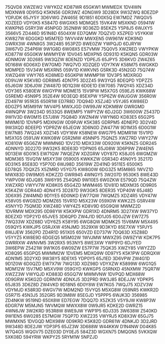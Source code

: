 75QVD8
XWZEW2
VWYKDZ
KD87WR
65GKW1
MWMEDX
1DV4WN
MDXNW8
0D915Q
K5KN56
GDR3WZ
4DNGW9
3D28DX
9W3ZWQ
8DEZDP
YDPJDK
65JY5Y
3D6VWG
ZW465E
9D1851
6D0X5Q
EW7MDZ
7WQGV5
XDZEED
VDY0K5
K5847D
6WGXK5
MDMQE5
15VK4W
M5XKND
05941W
KWKPN5
G5RY3W
45NPGD
352N8W
9D36ZD
85EKZ5
Y5P8J5
6WJXY5
3566V5
ZD446D
951N8D
6504XW
ED7QMW
7DQZVD
X5ZPED
V5YKKW
KW827W
6DGGKD
M5M7ED
1WVV4W
MWXEN5
0W961W
KDK9ND
GWRX3W
4WN8G5
3W2485
953PZD
8WE0ZW
YWPQJD
6DJRYW
3W67VD
Z54P6W
9W1G8D
6W08X5
E57VMW
75Q0V5
XWZRED
VWYPKW
KD877W
65G0KW
MWMYEW
1DV045
MDXPN5
0D931D
K5KQN5
GDR03W
4DNMGW
3D2685
9W3QZW
8DENZD
YDPEJ5
65JPY5
3D6KVD
ZW4Z65
9D168W
6D06XD
EW7GMD
7WQ7VD
XDZQED
VDY7KW
K58M75
6WGKKD
MDMPED
15V34W
M5XRN5
059V1D
KWKVN5
G5RK3D
45N2GD
75Q74W
XWZQ4W
VWY765
KD8MED
65GKPW
MWMP1W
1DV3P5
MDXRGD
0D9VJW
K5KV8D
GDR8M5
4DN7P5
3D2Z45
9W3YQ5
8DEQPD
YDPZZ5
65J6GW
3D6J0W
ZW487D
9D1Q3W
6D0E1D
EW7085
7WQY45
XDZ34D
VDY365
K580EW
6WGYPW
MDME15
15V9PW
M5X7G5
059EJ5
KWK68W
G5REMD
45N9P5
352E4W
9D3EQD
85EXPW
Y5P6ZW
6WJGGW
356R0W
ZD497W
951R35
650R1W
ED7R8D
7DQ94D
X5ZJ4D
V5YJ65
KW86ED
6DGZP5
M5M91W
1WV4P5
MWXJGD
0W99JW
KDKM8W
GWRGMD
4WNQPW
3W234D
9533Q5
8WEMP5
YWPYZW
6DJ2GD
3W600W
Z5437D
9W1V3D
6W0M15
E57J8W
75Q84D
XWZN4W
VWYN6D
KD83E5
65G2P5
MWM61D
1DVNP5
MDXNGW
0D9PJW
K5K385
GDRPM5
4DNEPD
3D2V4D
9W3XQD
8DEEPD
YDPRZW
65JEGW
3D6N0D
ZW477W
9D1M35
6D0G1W
EW7N85
7WQ245
XDZ145
VDY16W
K58NEW
6WG7P5
MDMR1W
15V1PD
M5X1G5
0591JW
KWK08W
G5R2MW
45NNP5
75QNZ5
XWZ7RD
VWY27W
KD810W
65G6ZW
MWMN6D
1DV21D
MDX33W
0D920W
K5KNZ5
GDR245
4DNNYD
3D227D
9W32K5
8DE63D
YDPN05
65J08W
3D6P9W
ZW4EN5
9D13EW
6D01K5
EW71QW
7WQEZW
XDZGRW
VDY87D
K58J05
6WGMZW
MDM365
15VQ1W
M5XY3W
059005
KWKKZW
G5R34D
45N0Y5
35217D
9D31K5
85E83D
Y5P70D
6WJ98D
35619W
ZD41ND
9511E5
6500K5
ED78Q5
7DQXZ5
X5ZMRD
V5YG75
KW8G0W
6DG3Z5
M5M865
1WVZ1D
MWX83D
0W9M05
KDKZZD
GWR945
4WNGY5
3W207D
9530K5
8WE43D
YWPV0W
6DJQ85
3W6Y95
Z54QND
9W10E5
6W0ZKW
E579QD
75Q4ZW
XWZXRD
VWYV7W
KD8K05
65G4ZD
MWM465
1DV81D
MDXM35
0D9R05
K5K4ZW
GDR44D
4DN4Y5
3D287D
9W3GK5
8DER35
YDP40W
65J48D
3D6X95
ZW4MND
9D1YE5
6D0NKD
EW77QW
7WQMZ5
XDZ4R5
VDY47W
K58V05
6WG9ZD
MDMZ65
15VR1D
M5X23W
059X0W
KWK2Z5
G5RV4W
45NYYD
75QM3D
XWZ48D
VWY4Z5
KD8V9D
65G9QW
MWMZ2D
1DVRMW
MDX295
0D98YW
K5KXPW
GDR1XD
4DNRM5
3D27XW
9W37YD
8DEZXD
YDP2YD
65JVE5
3D6QPD
ZW4J1D
9D1J05
6D0JZW
EW7Z75
7WQ33W
XDZ68D
VDY6Z5
K58Y95
6WG8QW
MDMK25
15V6MW
M5X495
059QY5
KWKJP5
G5RJXW
45NJMD
3529XW
9D3KYD
85E7XW
Y5PJY5
6WJJEW
3562PD
ZD4R1D
951X05
650VZD
ED737W
7DQ63D
X5Z88D
V5YYZ5
KW8E9D
6DGEQ5
M5M02W
1WVJMW
MWXZ95
0W9ZYW
KDK7P5
GWRRXW
4WNVM5
3W2RX5
953NY5
8WE3XW
YWP9YD
6DJYED
3W6EPW
Z5421W
9W1K05
6W09ZW
E57P7W
75QK35
XWZY85
VWYZZD
KD8Q95
65GPQ5
MWMM2W
1DVEM5
MDXQ9W
0D97Y5
K5K1PW
GDRQXW
4DN1M5
3D2YXD
9W38Y5
8DE1X5
YDP0Y5
65J1ED
3D6VPW
ZW4G1D
9D1Z0W
6D0QZD
EW7X7W
7WQ13D
XDZ98D
VDYXZW
K5899W
6WG1Q5
MDM12W
15V7MD
M5XV9W
059GYD
KWKGP5
G5RNXD
45NXMW
75QR7W
XWZZ3W
VWYQJD
KD883D
65GQ7W
MWMVNW
1DVPQD
MDX68W
0D9GRW
K5KG2D
GDRN1W
4DNXJ5
3D2PRD
9W3J85
8DEJJW
YDPKP5
65J835
3D6Z8D
ZW4VKD
9D18N5
6D0Y8W
EW7KG5
7WQJ75
XDZV3W
VDYMJD
K58R3D
6WGV7W
MDM2ND
15VYQ5
M5XG8W
059NR5
KWKR2D
G5R715
45N3J5
352GR5
9D3M8W
85EGJD
Y5PPP5
6WJK3D
356985
ZD4NKW
9519ND
650X8W
ED7EGW
7DQQ7D
X5ZK35
V5Y9JW
KW8P3W
6DGR7W
M5MJN5
1WVMQW
MWXX8W
0W9JR5
KDKE2D
GWRZ15
4WN6JW
3W2KRD
953R8W
8WE9JW
YWP1P5
6DJ335
3W638W
Z540KD
9W1EN5
6W0285
E57MGW
75QP7D
XWZ235
VWYRJ5
KD8X3W
65GJ75
MWMXN5
1DVGQD
MDX98W
0D9KRD
K5K82D
GDR61W
4DNKJD
3D2JRD
9W348D
8DE2JW
YDP3P5
65JZ3W
3D688W
W44KKW
D1N4NW
D04K85
W7Q4G5
WQGV75
DZE03D
DY0EJ5
584Z3D
WGXN75
DMQGN5
5VKXQW
5XK08D
594YRW
WKPY25
5RYM1W
5NPZJD